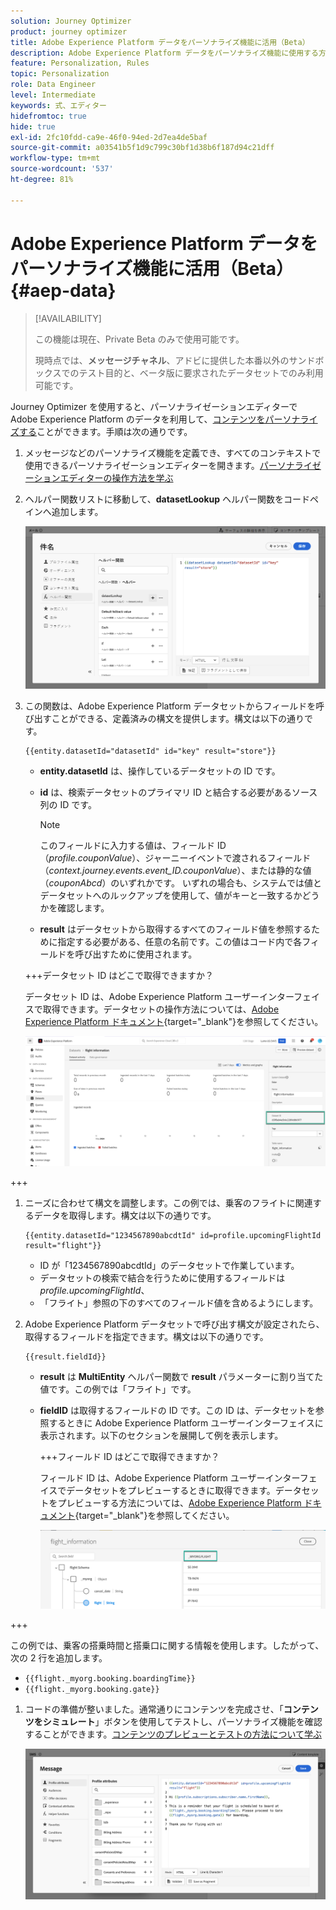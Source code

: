 ```yaml
---
solution: Journey Optimizer
product: journey optimizer
title: Adobe Experience Platform データをパーソナライズ機能に活用（Beta）
description: Adobe Experience Platform データをパーソナライズ機能に使用する方法を説明します。
feature: Personalization, Rules
topic: Personalization
role: Data Engineer
level: Intermediate
keywords: 式、エディター
hidefromtoc: true
hide: true
exl-id: 2fc10fdd-ca9e-46f0-94ed-2d7ea4de5baf
source-git-commit: a03541b5f1d9c799c30bf1d38b6f187d94c21dff
workflow-type: tm+mt
source-wordcount: '537'
ht-degree: 81%

---
```


# Adobe Experience Platform データをパーソナライズ機能に活用（Beta） {#aep-data}

>[!AVAILABILITY]
>
>この機能は現在、Private Beta のみで使用可能です。
>
>現時点では、**メッセージチャネル**、アドビに提供した本番以外のサンドボックスでのテスト目的と、ベータ版に要求されたデータセットでのみ利用可能です。

Journey Optimizer を使用すると、パーソナライゼーションエディターで Adobe Experience Platform のデータを利用して、[コンテンツをパーソナライズする](../personalization/personalize.md)ことができます。手順は次の通りです。

1. メッセージなどのパーソナライズ機能を定義でき、すべてのコンテキストで使用できるパーソナライゼーションエディターを開きます。[パーソナライゼーションエディターの操作方法を学ぶ](../personalization/personalization-build-expressions.md)

1. ヘルパー関数リストに移動して、**datasetLookup** ヘルパー関数をコードペインへ追加します。

   ![](assets/aep-data-helper.png)

1. この関数は、Adobe Experience Platform データセットからフィールドを呼び出すことができる、定義済みの構文を提供します。構文は以下の通りです。

   ```
   {{entity.datasetId="datasetId" id="key" result="store"}}
   ```

   * **entity.datasetId** は、操作しているデータセットの ID です。
   * **id** は、検索データセットのプライマリ ID と結合する必要があるソース列の ID です。

     >[!NOTE]
     >
     >このフィールドに入力する値は、フィールド ID （*profile.couponValue*）、ジャーニーイベントで渡されるフィールド （*context.journey.events.event_ID.couponValue*）、または静的な値（*couponAbcd*）のいずれかです。 いずれの場合も、システムでは値とデータセットへのルックアップを使用して、値がキーと一致するかどうかを確認します。

   * **result** はデータセットから取得するすべてのフィールド値を参照するために指定する必要がある、任意の名前です。この値はコード内で各フィールドを呼び出すために使用されます。

   +++データセット ID はどこで取得できますか？

   データセット ID は、Adobe Experience Platform ユーザーインターフェイスで取得できます。データセットの操作方法については、[Adobe Experience Platform ドキュメント](https://experienceleague.adobe.com/ja/docs/experience-platform/catalog/datasets/user-guide#view-datasets){target="_blank"}を参照してください。

   ![](assets/aep-data-dataset.png)

+++

1. ニーズに合わせて構文を調整します。この例では、乗客のフライトに関連するデータを取得します。構文は以下の通りです。

   ```
   {{entity.datasetId="1234567890abcdtId" id=profile.upcomingFlightId result="flight"}}
   ```

   * ID が「1234567890abcdtId」のデータセットで作業しています。
   * データセットの検索で結合を行うために使用するフィールドは *profile.upcomingFlightId*、
   * 「フライト」参照の下のすべてのフィールド値を含めるようにします。

1. Adobe Experience Platform データセットで呼び出す構文が設定されたら、取得するフィールドを指定できます。構文は以下の通りです。

   ```
   {{result.fieldId}}
   ```

   * **result** は **MultiEntity** ヘルパー関数で **result** パラメーターに割り当てた値です。この例では「フライト」です。
   * **fieldID** は取得するフィールドの ID です。この ID は、データセットを参照するときに Adobe Experience Platform ユーザーインターフェイスに表示されます。以下のセクションを展開して例を表示します。

     +++フィールド ID はどこで取得できますか？

     フィールド ID は、Adobe Experience Platform ユーザーインターフェイスでデータセットをプレビューするときに取得できます。データセットをプレビューする方法については、[Adobe Experience Platform ドキュメント](https://experienceleague.adobe.com/ja/docs/experience-platform/catalog/datasets/user-guide#preview){target="_blank"}を参照してください。

     ![](assets/aep-data-field.png)

+++

   この例では、乗客の搭乗時間と搭乗口に関する情報を使用します。したがって、次の 2 行を追加します。

   * `{{flight._myorg.booking.boardingTime}}`
   * `{{flight._myorg.booking.gate}}`

1. コードの準備が整いました。通常通りにコンテンツを完成させ、「**コンテンツをシミュレート**」ボタンを使用してテストし、パーソナライズ機能を確認することができます。[コンテンツのプレビューとテストの方法について学ぶ](../content-management/preview-test.md)


   ![](assets/aep-data-sample.png)
